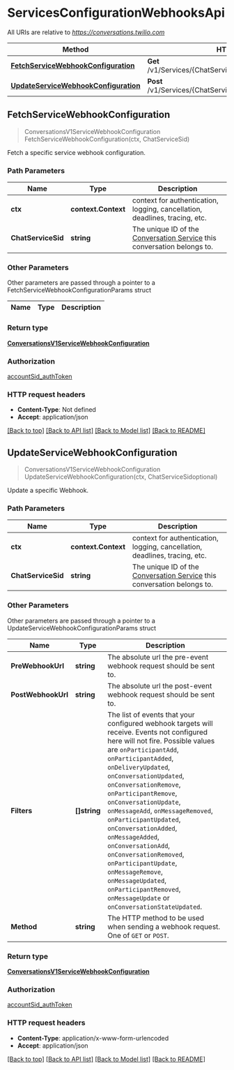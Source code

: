 # ServicesConfigurationWebhooksApi

All URIs are relative to *https://conversations.twilio.com*

Method | HTTP request | Description
------------- | ------------- | -------------
[**FetchServiceWebhookConfiguration**](ServicesConfigurationWebhooksApi.md#FetchServiceWebhookConfiguration) | **Get** /v1/Services/{ChatServiceSid}/Configuration/Webhooks | 
[**UpdateServiceWebhookConfiguration**](ServicesConfigurationWebhooksApi.md#UpdateServiceWebhookConfiguration) | **Post** /v1/Services/{ChatServiceSid}/Configuration/Webhooks | 



## FetchServiceWebhookConfiguration

> ConversationsV1ServiceWebhookConfiguration FetchServiceWebhookConfiguration(ctx, ChatServiceSid)



Fetch a specific service webhook configuration.

### Path Parameters


Name | Type | Description
------------- | ------------- | -------------
**ctx** | **context.Context** | context for authentication, logging, cancellation, deadlines, tracing, etc.
**ChatServiceSid** | **string** | The unique ID of the [Conversation Service](https://www.twilio.com/docs/conversations/api/service-resource) this conversation belongs to.

### Other Parameters

Other parameters are passed through a pointer to a FetchServiceWebhookConfigurationParams struct


Name | Type | Description
------------- | ------------- | -------------

### Return type

[**ConversationsV1ServiceWebhookConfiguration**](ConversationsV1ServiceWebhookConfiguration.md)

### Authorization

[accountSid_authToken](../README.md#accountSid_authToken)

### HTTP request headers

- **Content-Type**: Not defined
- **Accept**: application/json

[[Back to top]](#) [[Back to API list]](../README.md#documentation-for-api-endpoints)
[[Back to Model list]](../README.md#documentation-for-models)
[[Back to README]](../README.md)


## UpdateServiceWebhookConfiguration

> ConversationsV1ServiceWebhookConfiguration UpdateServiceWebhookConfiguration(ctx, ChatServiceSidoptional)



Update a specific Webhook.

### Path Parameters


Name | Type | Description
------------- | ------------- | -------------
**ctx** | **context.Context** | context for authentication, logging, cancellation, deadlines, tracing, etc.
**ChatServiceSid** | **string** | The unique ID of the [Conversation Service](https://www.twilio.com/docs/conversations/api/service-resource) this conversation belongs to.

### Other Parameters

Other parameters are passed through a pointer to a UpdateServiceWebhookConfigurationParams struct


Name | Type | Description
------------- | ------------- | -------------
**PreWebhookUrl** | **string** | The absolute url the pre-event webhook request should be sent to.
**PostWebhookUrl** | **string** | The absolute url the post-event webhook request should be sent to.
**Filters** | **[]string** | The list of events that your configured webhook targets will receive. Events not configured here will not fire. Possible values are `onParticipantAdd`, `onParticipantAdded`, `onDeliveryUpdated`, `onConversationUpdated`, `onConversationRemove`, `onParticipantRemove`, `onConversationUpdate`, `onMessageAdd`, `onMessageRemoved`, `onParticipantUpdated`, `onConversationAdded`, `onMessageAdded`, `onConversationAdd`, `onConversationRemoved`, `onParticipantUpdate`, `onMessageRemove`, `onMessageUpdated`, `onParticipantRemoved`, `onMessageUpdate` or `onConversationStateUpdated`.
**Method** | **string** | The HTTP method to be used when sending a webhook request. One of `GET` or `POST`.

### Return type

[**ConversationsV1ServiceWebhookConfiguration**](ConversationsV1ServiceWebhookConfiguration.md)

### Authorization

[accountSid_authToken](../README.md#accountSid_authToken)

### HTTP request headers

- **Content-Type**: application/x-www-form-urlencoded
- **Accept**: application/json

[[Back to top]](#) [[Back to API list]](../README.md#documentation-for-api-endpoints)
[[Back to Model list]](../README.md#documentation-for-models)
[[Back to README]](../README.md)

